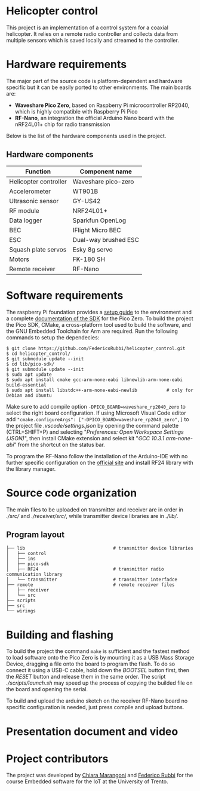# Helicopter control
﻿This project is an implementation of a control system for a coaxial helicopter. It relies on a remote radio controller and collects data from multiple sensors which is saved locally and streamed to the controller.
﻿
# Hardware requirements
The major part of the source code is platform-dependent and hardware specific but it can be easily ported to other environments. The main boards are:
 - **Waveshare Pico Zero**, based on Raspberry Pi microcontroller RP2040, which is highly compatible with Raspberry Pi Pico
 - **RF-Nano**, an integration the official Arduino Nano board with the nRF24L01+ chip for radio transmission
 
Below is the list of the hardware components used in the project.

## Hardware components
| Function | Component name |
|--|--|
| Helicopter controller | Waveshare pico-zero |
| Accelerometer | WT901B |
| Ultrasonic sensor | GY-US42 |
| RF module | NRF24L01+ |
| Data logger | Sparkfun OpenLog |
| BEC | IFlight Micro BEC |
| ESC | Dual-way brushed ESC |
| Squash plate servos | Esky 8g servo |
| Motors | FK-180 SH |
| Remote receiver | RF-Nano |

# Software requirements
The raspberry Pi foundation provides a [setup guide](https://datasheets.raspberrypi.com/pico/getting-started-with-pico.pdf) to the environment and a complete [documentation of the SDK](https://datasheets.raspberrypi.com/pico/raspberry-pi-pico-c-sdk.pdf) for the Pico Zero.
To build the project the Pico SDK, CMake, a  cross-platform tool used to build the software, and the GNU Embedded Toolchain for Arm are required.
Run the following commands to setup the dependecies:

    $ git clone https://github.com/FedericoRubbi/helicopter_control.git
    $ cd helicopter_control/
    $ git submodule update --init
    $ cd lib/pico-sdk/
    $ git submodule update --init
    $ sudo apt update
    $ sudo apt install cmake gcc-arm-none-eabi libnewlib-arm-none-eabi build-essential
    $ sudo apt install libstdc++-arm-none-eabi-newlib			# only for Debian and Ubuntu
    
Make sure to add compile option `-DPICO_BOARD=waveshare_rp2040_zero` to select the right board configuration.
If using Microsoft Visual Code editor add `"cmake.configureArgs": ["-DPICO_BOARD=waveshare_rp2040_zero",]`  to the project file *.vscode/settings.json* by opening the command palette (CTRL+SHIFT+P) and selecting "*Preferences: Open Workspace Settings (JSON)*", then install CMake extension and  select kit "*GCC 10.3.1 arm-none-abi*" from the shortcut on the status bar.

To program the RF-Nano follow the installation of the Arduino-IDE with no further specific configuration on the  [official site](https://support.arduino.cc/hc/en-us/articles/360019833020-Download-and-install-Arduino-IDE) and install RF24 library with the library manager.

    
# Source code organization
The main files to be uploaded on transmitter and receiver are in order in *./src/* and *./receiver/src/*, while transmitter device libraries are in *./lib/*.
## Program layout
```
├── lib									# transmitter device libraries
│   ├── control
│   ├── ins
│   ├── pico-sdk
│   ├── RF24							# transmitter radio communication library
│   └── transmitter						# transmitter interfadce
├── remote								# remote receiver files
│   ├── receiver
│   └── src
├── scripts
├── src
└── wirings
```

# Building and flashing

To build the project the command `make` is sufficient and the fastest method to load software onto the Pico Zero is by mounting it as a USB Mass Storage Device, dragging a file onto the board to program the flash. To do so connect it using a USB-C cable, hold down the *BOOTSEL* button first, then the *RESET* button and release them in the same order.
The script *./scripts/launch.sh* may speed up the process of copying the builded file on the board and opening the serial.

To build and upload the arduino sketch on the receiver RF-Nano board no specific configuration is needed, just press compile and upload buttons.

# Presentation document and video

# Project contributors
The project was developed by [Chiara Marangoni](https://github.com/chiamara02) and [Federico Rubbi](https://github.com/FedericoRubbi) for the course Embedded software for the IoT at the University of Trento.


